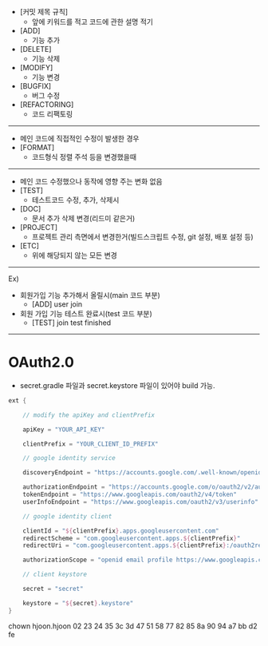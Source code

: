 - [커밋 제목 규칙]
    - 앞에 키워드를 적고 코드에 관한 설명 적기
- [ADD]
    - 기능 추가
- [DELETE]
    - 기능 삭제
- [MODIFY]
    - 기능 변경
- [BUGFIX]
    - 버그 수정
- [REFACTORING]
    - 코드 리팩토링
---
- 메인 코드에 직접적인 수정이 발생한 경우
- [FORMAT]
    - 코드형식 정렬 주석 등을 변경했을때
---
- 메인 코드 수정했으나 동작에 영향 주는 변화 없음
- [TEST]
    - 테스트코드 수정, 추가, 삭제시
- [DOC]
    - 문서 추가 삭제 변경(리드미 같은거)
- [PROJECT]
    - 프로젝트 관리 측면에서 변경한거(빌드스크립트 수정, git 설정, 배포 설정 등)
- [ETC]
    - 위에 해당되지 않는 모든 변경
---  
Ex)
- 회원가입 기능 추가해서 올릴시(main 코드 부분)
    - [ADD] user join
- 회원 가입 기능 테스트 완료시(test 코드 부분)
    - [TEST] join test finished
    
---

# OAuth2.0

- secret.gradle 파일과 secret.keystore 파일이 있어야 build 가능.

```gradle
ext {

    // modify the apiKey and clientPrefix

    apiKey = "YOUR_API_KEY"

    clientPrefix = "YOUR_CLIENT_ID_PREFIX"

    // google identity service

    discoveryEndpoint = "https://accounts.google.com/.well-known/openid-configuration"

    authorizationEndpoint = "https://accounts.google.com/o/oauth2/v2/auth"
    tokenEndpoint = "https://www.googleapis.com/oauth2/v4/token"
    userInfoEndpoint = "https://www.googleapis.com/oauth2/v3/userinfo"

    // google identity client

    clientId = "${clientPrefix}.apps.googleusercontent.com"
    redirectScheme = "com.googleusercontent.apps.${clientPrefix}"
    redirectUri = "com.googleusercontent.apps.${clientPrefix}:/oauth2redirect"

    authorizationScope = "openid email profile https://www.googleapis.com/auth/books"

    // client keystore

    secret = "secret"

    keystore = "${secret}.keystore"
}
```

chown hjoon.hjoon 02 23 24 35 3c 3d 47 51 58 77 82 85 8a 90 94 a7 bb d2 fe